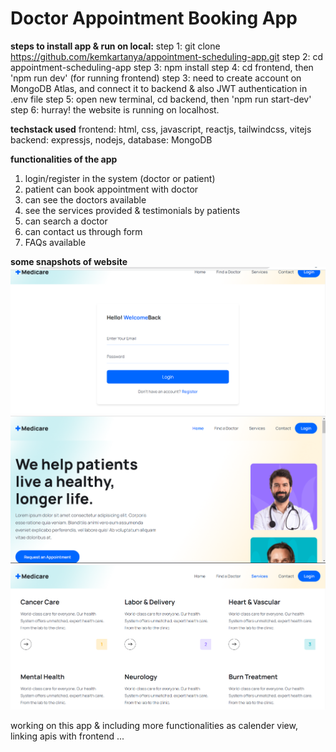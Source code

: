 # Doctor Appointment Booking App

**steps to install app & run on local:**
step 1: git clone https://github.com/kemkartanya/appointment-scheduling-app.git
step 2: cd appointment-scheduling-app
step 3: npm install 
step 4: cd frontend, then 'npm run dev' (for running frontend)
step 3: need to create account on MongoDB Atlas, and connect it to backend & also JWT authentication in .env file 
step 5: open new terminal, cd backend, then 'npm run start-dev'
step 6: hurray! the website is running on localhost.

**techstack used**
frontend: html, css, javascript, reactjs, tailwindcss, vitejs
backend: expressjs, nodejs, 
database: MongoDB 

**functionalities of the app**
1. login/register in the system (doctor or patient)
2. patient can book appointment with doctor
3. can see the doctors available
4. see the services provided & testimonials by patients
5. can search a doctor
6. can contact us through form 
7. FAQs available 

**some snapshots of website**
<img src='webpage.png'>
<img src='webpage1.png'>
<img src='webpage2.png'>


working on this app & including more functionalities as calender view, linking apis with frontend ...